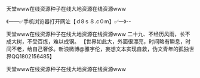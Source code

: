 天堂www在线资源种子在线大地资源在线资源www

《——✅手机浏览器打开网沚【ｄ8ｓ８.c０m】✅—》--

天堂www在线资源种子在线大地资源在线资源www	二十九、不经历风雨，长不成大树，不受百炼，难以成钢。
【世界如此大，外面很漂亮，时间略有瞬息，时间不老，给自己奢侈。新浪微博@雅宇伦，妄想文本实现自救，伪文青年的孤独世界QQ1802156485】





天堂www在线资源种子在线大地资源在线资源www
